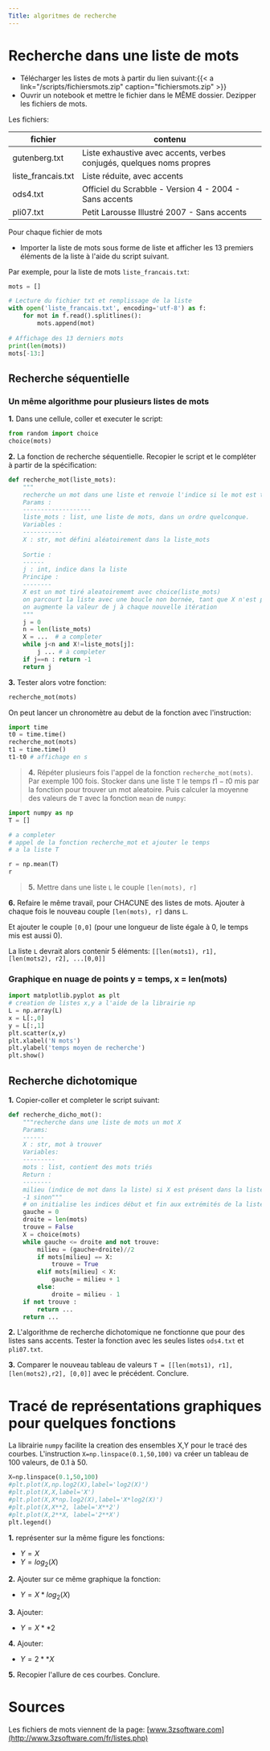 ```yaml
---
Title: algoritmes de recherche
---
```


# Recherche dans une liste de mots
* Télécharger les listes de mots à partir du lien suivant:{{< a link="/scripts/fichiersmots.zip" caption="fichiersmots.zip" >}}
* Ouvrir un notebook et mettre le fichier dans le MÊME dossier. Dezipper les fichiers de mots.

Les fichiers:

| fichier | contenu |
|--- |--- |
| gutenberg.txt | Liste exhaustive avec accents, verbes conjugés, quelques noms propres |
| liste_francais.txt | Liste réduite, avec accents |
| ods4.txt | Officiel du Scrabble - Version 4 - 2004 - Sans accents |
| pli07.txt | Petit Larousse Illustré 2007 - Sans accents |

Pour chaque fichier de mots
* Importer la liste de mots sous forme de liste et afficher les 13 premiers éléments de la liste à l'aide du script suivant. 

Par exemple, pour la liste de mots `liste_francais.txt`:

```python
mots = []

# Lecture du fichier txt et remplissage de la liste
with open('liste_francais.txt', encoding='utf-8') as f:
    for mot in f.read().splitlines():
        mots.append(mot)
        
# Affichage des 13 derniers mots
print(len(mots))
mots[-13:]
```

## Recherche séquentielle
### Un même algorithme pour plusieurs listes de mots
**1.** Dans une cellule, coller et executer le script:

```python
from random import choice
choice(mots)
``` 

**2.** La fonction de recherche séquentielle. Recopier le script et le compléter à partir de la spécification:

```python
def recherche_mot(liste_mots):
    """
    recherche un mot dans une liste et renvoie l'indice si le mot est trouvée, -1 sinon
    Params :
    -------------------
    liste_mots : list, une liste de mots, dans un ordre quelconque.
    Variables :
    -----------
    X : str, mot défini aléatoirement dans la liste_mots
    
    Sortie : 
    ------
    j : int, indice dans la liste
    Principe :
    --------
    X est un mot tiré aleatoirememt avec choice(liste_mots)
    on parcourt la liste avec une boucle non bornée, tant que X n'est pas trouvé dans la liste
    on augmente la valeur de j à chaque nouvelle itération
    """
    j = 0
    n = len(liste_mots)
    X = ...  # a completer
    while j<n and X!=liste_mots[j]:
        j ... # à completer
    if j==n : return -1
    return j
```

**3.** Tester alors votre fonction:

```python
recherche_mot(mots)
``` 


On peut lancer un chronomètre au debut de la fonction avec l'instruction:

```python
import time
t0 = time.time()
recherche_mot(mots)
t1 = time.time()
t1-t0 # affichage en s
``` 

> **4.** Répéter plusieurs fois l'appel de la fonction `recherche_mot(mots)`. Par exemple 100 fois. Stocker dans une liste `T` le temps $t1-t0$ mis par la fonction pour trouver un mot aleatoire. Puis calculer la moyenne des valeurs de `T` avec la fonction `mean` de `numpy`:

```python
import numpy as np
T = []

# a completer
# appel de la fonction recherche_mot et ajouter le temps
# a la liste T

r = np.mean(T)
r
```

> **5.** Mettre dans une liste `L` le couple `[len(mots), r]`

**6.** Refaire le même travail, pour CHACUNE des listes de mots. Ajouter à chaque fois le nouveau couple `[len(mots), r]` dans `L`.

Et ajouter le couple `[0,0]` (pour une longueur de liste égale à 0, le temps mis est aussi 0).

La liste `L` devrait alors contenir 5 éléments: `[[len(mots1), r1], [len(mots2), r2], ...[0,0]]`

### Graphique en nuage de points y = temps, x = len(mots) 

```python
import matplotlib.pyplot as plt
# creation de listes x,y a l'aide de la librairie np
L = np.array(L)
x = L[:,0]
y = L[:,1]
plt.scatter(x,y)
plt.xlabel('N mots')
plt.ylabel('temps moyen de recherche')
plt.show()
```

## Recherche dichotomique
**1.** Copier-coller et completer le script suivant:

```python
def recherche_dicho_mot():
    """recherche dans une liste de mots un mot X
    Params:
    ------
    X : str, mot à trouver
    Variables:
    ---------
    mots : list, contient des mots triés
    Return :
    --------
    milieu (indice de mot dans la liste) si X est présent dans la liste
    -1 sinon"""
    # on initialise les indices début et fin aux extrémités de la liste
    gauche = 0
    droite = len(mots)
    trouve = False
    X = choice(mots)
    while gauche <= droite and not trouve:
        milieu = (gauche+droite)//2
        if mots[milieu] == X:
            trouve = True
        elif mots[milieu] < X:       
            gauche = milieu + 1   
        else:
            droite = milieu - 1
    if not trouve : 
        return ...
    return ...
```

**2.** L'algorithme de recherche dichotomique ne fonctionne que pour des listes sans accents. Tester la fonction avec les seules listes `ods4.txt` et `pli07.txt`. 

**3.** Comparer le nouveau tableau de valeurs `T = [[len(mots1), r1], [len(mots2),r2], [0,0]]` avec le précédent. Conclure.

# Tracé de représentations graphiques pour quelques fonctions

La librairie `numpy` facilite la creation des ensembles X,Y pour le tracé des courbes. L'instruction `X=np.linspace(0.1,50,100)` va créer un tableau de 100 valeurs, de 0.1 à 50.  

```python
X=np.linspace(0.1,50,100)
#plt.plot(X,np.log2(X),label='log2(X)') 
#plt.plot(X,X,label='X')
#plt.plot(X,X*np.log2(X),label='X*log2(X)')
#plt.plot(X,X**2, label='X**2')
#plt.plot(X,2**X, label='2**X')
plt.legend()
```

**1.** représenter sur la même figure les fonctions:


* $Y = X$
* $Y = log_2(X)$

**2.** Ajouter sur ce même graphique la fonction:

* $Y = X * log_2(X)$

**3.** Ajouter:

* $Y = X**2$

**4.** Ajouter:

* $Y = 2**X$

**5.** Recopier l'allure de ces courbes. Conclure.

# Sources
Les fichiers de mots viennent de la page: [www.3zsoftware.com](http://www.3zsoftware.com/fr/listes.php)